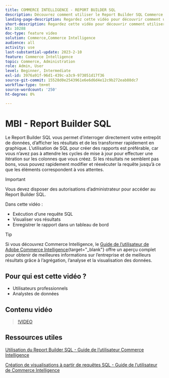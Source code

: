 ```yaml
---
title: COMMERCE INTELLIGENCE - REPORT BUILDER SQL
description: Découvrez comment utiliser le Report Builder SQL Commerce Intelligence pour interroger directement votre entrepôt de données, afficher les résultats et rapidement les transformer en graphique.
landing-page-description: Regardez cette vidéo pour découvrir comment utiliser le Report Builder SQL Commerce Intelligence pour interroger directement votre entrepôt de données, afficher les résultats et les transformer rapidement en graphique.
short-description: Regardez cette vidéo pour découvrir comment utiliser le Report Builder SQL Commerce Intelligence pour interroger directement votre entrepôt de données, afficher les résultats et les transformer rapidement en graphique.
kt: 10288
doc-type: feature video
solution: Commerce,Commerce Intelligence
audience: all
activity: use
last-substantial-update: 2023-2-10
feature: Commerce Intelligence
topic: Commerce, Administration
role: Admin, User
level: Beginner, Intermediate
exl-id: 3976a91f-96d1-439c-a3c9-973051d17f36
source-git-commit: 15528d0e2543961e6e6d6d4e12c9b272eab88dc7
workflow-type: tm+mt
source-wordcount: '250'
ht-degree: 0%

---
```


# MBI - Report Builder SQL

Le Report Builder SQL vous permet d’interroger directement votre entrepôt de données, d’afficher les résultats et de les transformer rapidement en graphique. L’utilisation de SQL pour créer des rapports est préférable, car vous n’avez pas à attendre les cycles de mise à jour pour effectuer une itération sur les colonnes que vous créez. Si les résultats ne semblent pas bons, vous pouvez rapidement modifier et réexécuter la requête jusqu’à ce que les éléments correspondent à vos attentes.

>[!IMPORTANT]
>
>Vous devez disposer des autorisations d’administrateur pour accéder au Report Builder SQL.

Dans cette vidéo :

- Exécution d’une requête SQL
- Visualiser vos résultats
- Enregistrer le rapport dans un tableau de bord

>[!TIP]
>
>Si vous découvrez Commerce Intelligence, le [Guide de l’utilisateur de Adobe Commerce Intelligence](https://experienceleague.adobe.com/docs/commerce-business-intelligence/mbi/guide-overview.html?lang=fr){target="_blank"} offre un aperçu complet pour obtenir de meilleures informations sur l’entreprise et de meilleurs résultats grâce à l’agrégation, l’analyse et la visualisation des données.

## Pour qui est cette vidéo ?

- Utilisateurs professionnels
- Analystes de données

## Contenu vidéo

>[!VIDEO](https://video.tv.adobe.com/v/346409?quality=12&learn=on&captions=fre_fr)

## Ressources utiles

[Utilisation du Report Builder SQL - Guide de l’utilisateur Commerce Intelligence](https://experienceleague.adobe.com/docs/commerce-business-intelligence/mbi/analyze/sql/sql-rpt-bldr.html?lang=fr)

[Création de visualisations à partir de requêtes SQL - Guide de l’utilisateur de Commerce Intelligence](https://experienceleague.adobe.com/docs/commerce-business-intelligence/mbi/tutorials/create-visuals-from-sql.html?lang=fr)
